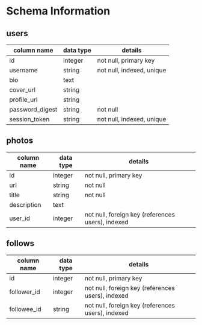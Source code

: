 # Schema Information

## users
column name     | data type | details
----------------|-----------|-----------------------
id              | integer   | not null, primary key
username        | string    | not null, indexed, unique
bio             | text      |
cover_url       | string    |
profile_url     | string    |
password_digest | string    | not null
session_token   | string    | not null, indexed, unique

## photos
column name | data type | details
------------|-----------|-----------------------
id          | integer   | not null, primary key
url         | string    | not null
title       | string    | not null
description | text      |
user_id     | integer   | not null, foreign key (references users), indexed

## follows
column name | data type | details
------------|-----------|-----------------------
id          | integer   | not null, primary key
follower_id | integer   | not null, foreign key (references users), indexed
followee_id | string    | not null, foreign key (references users), indexed
